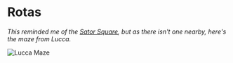 # Rotas

*This reminded me of the [Sator Square](https://en.wikipedia.org/wiki/Sator_Square), but as there isn't one nearby, here's the maze from Lucca.*

![Lucca Maze](media/images/2025-02/lucca-maze.png)
